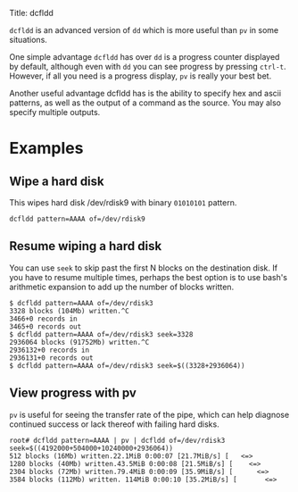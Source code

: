 Title: dcfldd

`dcfldd` is an advanced version of `dd` which is more useful than `pv` in some situations.

One simple advantage `dcfldd` has over `dd` is a progress counter displayed by default, although even with `dd` you can see progress by pressing `ctrl-t`. However, if all you need is a progress display, `pv` is really your best bet.

Another useful advantage dcfldd has is the ability to specify hex and ascii patterns, as well as the output of a command as the source. You may also specify multiple outputs.

# Examples

## Wipe a hard disk

This wipes hard disk /dev/rdisk9 with binary `01010101` pattern.

```
dcfldd pattern=AAAA of=/dev/rdisk9
```

## Resume wiping a hard disk

You can use `seek` to skip past the first N blocks on the destination disk. If you have to resume multiple times, perhaps the best option is to use bash's arithmetic expansion to add up the number of blocks written.

```
$ dcfldd pattern=AAAA of=/dev/rdisk3
3328 blocks (104Mb) written.^C
3466+0 records in
3465+0 records out
$ dcfldd pattern=AAAA of=/dev/rdisk3 seek=3328
2936064 blocks (91752Mb) written.^C
2936132+0 records in
2936131+0 records out
$ dcfldd pattern=AAAA of=/dev/rdisk3 seek=$((3328+2936064))
```

## View progress with pv

`pv` is useful for seeing the transfer rate of the pipe, which can help diagnose continued success or lack thereof with failing hard disks.

```
root# dcfldd pattern=AAAA | pv | dcfldd of=/dev/rdisk3 seek=$((4192000+504000+10240000+2936064))
512 blocks (16Mb) written.22.1MiB 0:00:07 [21.7MiB/s] [   <=>
1280 blocks (40Mb) written.43.5MiB 0:00:08 [21.5MiB/s] [    <=>
2304 blocks (72Mb) written.79.4MiB 0:00:09 [35.9MiB/s] [      <=>
3584 blocks (112Mb) written. 114MiB 0:00:10 [35.2MiB/s] [       <=>
```

